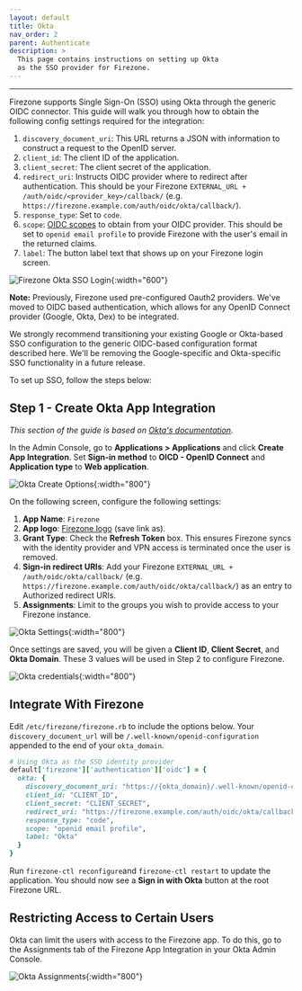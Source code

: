```yaml
---
layout: default
title: Okta
nav_order: 2
parent: Authenticate
description: >
  This page contains instructions on setting up Okta
  as the SSO provider for Firezone.
---
```

---

Firezone supports Single Sign-On (SSO) using Okta
through the generic OIDC connector. This guide will walk you through how to
obtain the following config settings required for the integration:

1. `discovery_document_uri`: This URL returns a JSON with information to
construct a request to the OpenID server.
1. `client_id`: The client ID of the application.
1. `client_secret`: The client secret of the application.
1. `redirect_uri`: Instructs OIDC provider where to redirect after authentication.
This should be your Firezone `EXTERNAL_URL + /auth/oidc/<provider_key>/callback/`
(e.g. `https://firezone.example.com/auth/oidc/okta/callback/`).
1. `response_type`: Set to `code`.
1. `scope`: [OIDC scopes](https://openid.net/specs/openid-connect-basic-1_0.html#Scopes)
to obtain from your OIDC provider. This should be set to `openid email profile`
to provide Firezone with the user's email in the returned claims.
1. `label`: The button label text that shows up on your Firezone login screen.

![Firezone Okta SSO Login](https://user-images.githubusercontent.com/52545545/156855886-5a4a0da7-065c-4ec1-af33-583dff4dbb72.gif){:width="600"}

**Note:** Previously, Firezone used pre-configured Oauth2 providers. We've moved
to OIDC based authentication, which allows for any OpenID Connect provider
(Google, Okta, Dex) to be integrated.

We strongly recommend transitioning your existing Google or Okta-based SSO
configuration to the generic OIDC-based configuration format described here.
We'll be removing the Google-specific and Okta-specific SSO functionality
in a future release.

To set up SSO, follow the steps below:

## Step 1 - Create Okta App Integration

_This section of the guide is based on
[Okta's documentation](https://help.okta.com/en/prod/Content/Topics/Apps/Apps_App_Integration_Wizard_OIDC.htm)._

In the Admin Console, go to **Applications > Applications** and click
**Create App Integration**. Set **Sign-in method** to **OICD - OpenID Connect**
and **Application type** to **Web application**.

![Okta Create Options](https://user-images.githubusercontent.com/52545545/168918378-0dd9f705-2544-412d-bbbe-4a7cd9253907.png){:width="800"}

On the following screen, configure the following settings:

1. **App Name**: `Firezone`
1. **App logo**:
[Firezone logo](https://user-images.githubusercontent.com/52545545/155907625-a4f6c8c2-3952-488d-b244-3c37400846cf.png)
(save link as).
1. **Grant Type**: Check the **Refresh Token** box. This ensures Firezone syncs
with the identity provider and VPN access is terminated once the user is removed.
1. **Sign-in redirect URIs**: Add your Firezone `EXTERNAL_URL + /auth/oidc/okta/callback/`
(e.g. `https://firezone.example.com/auth/oidc/okta/callback/`) as an entry to
Authorized redirect URIs.
1. **Assignments**:
Limit to the groups you wish to provide access to your Firezone instance.

![Okta Settings](https://user-images.githubusercontent.com/52545545/172768478-e8be516d-aa0a-4882-b017-adc938bbd10b.png){:width="800"}

Once settings are saved, you will be given a **Client ID**, **Client Secret**,
and **Okta Domain**. These 3 values will be used in Step 2 to configure Firezone.

![Okta credentials](https://user-images.githubusercontent.com/52545545/172768856-8a373d56-1362-4fc3-a747-3c84f0e76dae.png){:width="800"}

## Integrate With Firezone

Edit `/etc/firezone/firezone.rb` to include the options below. Your `discovery_document_url`
will be `/.well-known/openid-configuration` appended to the end of your `okta_domain`.

```ruby
# Using Okta as the SSO identity provider
default['firezone']['authentication']['oidc'] = {
  okta: {
    discovery_document_uri: "https://{okta_domain}/.well-known/openid-configuration",
    client_id: "CLIENT_ID",
    client_secret: "CLIENT_SECRET",
    redirect_uri: "https://firezone.example.com/auth/oidc/okta/callback",
    response_type: "code",
    scope: "openid email profile",
    label: "Okta"
  }
}
```

Run `firezone-ctl reconfigure`and `firezone-ctl restart` to update the application.
You should now see a **Sign in with Okta** button at the root Firezone URL.

## Restricting Access to Certain Users

Okta can limit the users with access to the Firezone app. To do this,
go to the Assignments tab of the Firezone App Integration in your Okta
Admin Console.

![Okta Assignments](https://user-images.githubusercontent.com/52545545/172766608-b95e20e2-eb58-4085-b532-84386de1ea23.png){:width="800"}
